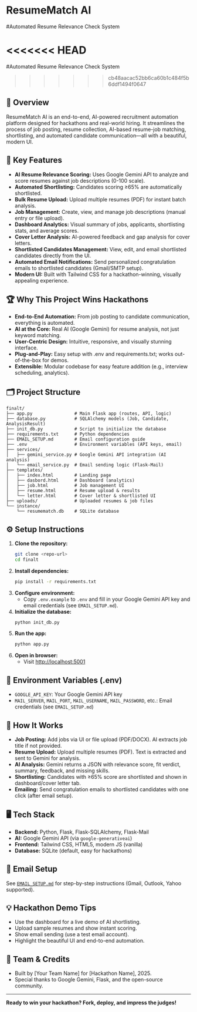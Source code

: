 # ResumeMatch AI
#Automated Resume Relevance Check System


<<<<<<< HEAD
=======
#Automated Resume Relevance Check System
>>>>>>> cb48aacac52bb6ca60b1c484f5b6ddf1494f0647
## 🚀 Overview
ResumeMatch AI is an end-to-end, AI-powered recruitment automation platform designed for hackathons and real-world hiring. It streamlines the process of job posting, resume collection, AI-based resume-job matching, shortlisting, and automated candidate communication—all with a beautiful, modern UI.

## 🎯 Key Features
- **AI Resume Relevance Scoring:** Uses Google Gemini API to analyze and score resumes against job descriptions (0-100 scale).
- **Automated Shortlisting:** Candidates scoring ≥65% are automatically shortlisted.
- **Bulk Resume Upload:** Upload multiple resumes (PDF) for instant batch analysis.
- **Job Management:** Create, view, and manage job descriptions (manual entry or file upload).
- **Dashboard Analytics:** Visual summary of jobs, applicants, shortlisting stats, and average scores.
- **Cover Letter Analysis:** AI-powered feedback and gap analysis for cover letters.
- **Shortlisted Candidates Management:** View, edit, and email shortlisted candidates directly from the UI.
- **Automated Email Notifications:** Send personalized congratulation emails to shortlisted candidates (Gmail/SMTP setup).
- **Modern UI:** Built with Tailwind CSS for a hackathon-winning, visually appealing experience.

## 🏆 Why This Project Wins Hackathons
- **End-to-End Automation:** From job posting to candidate communication, everything is automated.
- **AI at the Core:** Real AI (Google Gemini) for resume analysis, not just keyword matching.
- **User-Centric Design:** Intuitive, responsive, and visually stunning interface.
- **Plug-and-Play:** Easy setup with .env and requirements.txt; works out-of-the-box for demos.
- **Extensible:** Modular codebase for easy feature addition (e.g., interview scheduling, analytics).

## 🗂️ Project Structure
```
finalt/
├── app.py                # Main Flask app (routes, API, logic)
├── database.py           # SQLAlchemy models (Job, Candidate, AnalysisResult)
├── init_db.py            # Script to initialize the database
├── requirements.txt      # Python dependencies
├── EMAIL_SETUP.md        # Email configuration guide
├── .env                  # Environment variables (API keys, email)
├── services/
│   ├── gemini_service.py # Google Gemini API integration (AI analysis)
│   └── email_service.py  # Email sending logic (Flask-Mail)
├── templates/
│   ├── index.html        # Landing page
│   ├── dasbord.html      # Dashboard (analytics)
│   ├── job.html          # Job management UI
│   ├── resume.html       # Resume upload & results
│   └── letter.html       # Cover letter & shortlisted UI
├── uploads/              # Uploaded resumes & job files
└── instance/
    └── resumematch.db    # SQLite database
```

## ⚙️ Setup Instructions
1. **Clone the repository:**
   ```sh
   git clone <repo-url>
   cd finalt
   ```
2. **Install dependencies:**
   ```sh
   pip install -r requirements.txt
   ```
3. **Configure environment:**
   - Copy `.env.example` to `.env` and fill in your Google Gemini API key and email credentials (see `EMAIL_SETUP.md`).
4. **Initialize the database:**
   ```sh
   python init_db.py
   ```
5. **Run the app:**
   ```sh
   python app.py
   ```
6. **Open in browser:**
   - Visit [http://localhost:5001](http://localhost:5001)

## 🔑 Environment Variables (.env)
- `GOOGLE_API_KEY`: Your Google Gemini API key
- `MAIL_SERVER`, `MAIL_PORT`, `MAIL_USERNAME`, `MAIL_PASSWORD`, etc.: Email credentials (see `EMAIL_SETUP.md`)

## 🧠 How It Works
- **Job Posting:** Add jobs via UI or file upload (PDF/DOCX). AI extracts job title if not provided.
- **Resume Upload:** Upload multiple resumes (PDF). Text is extracted and sent to Gemini for analysis.
- **AI Analysis:** Gemini returns a JSON with relevance score, fit verdict, summary, feedback, and missing skills.
- **Shortlisting:** Candidates with ≥65% score are shortlisted and shown in dashboard/cover letter tab.
- **Emailing:** Send congratulation emails to shortlisted candidates with one click (after email setup).

## 🖥️ Tech Stack
- **Backend:** Python, Flask, Flask-SQLAlchemy, Flask-Mail
- **AI:** Google Gemini API (via `google-generativeai`)
- **Frontend:** Tailwind CSS, HTML5, modern JS (vanilla)
- **Database:** SQLite (default, easy for hackathons)

## 📧 Email Setup
See [`EMAIL_SETUP.md`](EMAIL_SETUP.md) for step-by-step instructions (Gmail, Outlook, Yahoo supported).

## 💡 Hackathon Demo Tips
- Use the dashboard for a live demo of AI shortlisting.
- Upload sample resumes and show instant scoring.
- Show email sending (use a test email account).
- Highlight the beautiful UI and end-to-end automation.

## 🙌 Team & Credits
- Built by [Your Team Name] for [Hackathon Name], 2025.
- Special thanks to Google Gemini, Flask, and the open-source community.

---
**Ready to win your hackathon? Fork, deploy, and impress the judges!**
